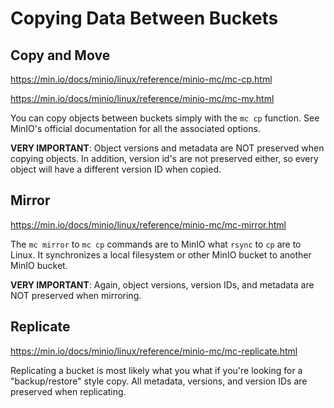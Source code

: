 # Copying Data Between Buckets

## Copy and Move

https://min.io/docs/minio/linux/reference/minio-mc/mc-cp.html

https://min.io/docs/minio/linux/reference/minio-mc/mc-mv.html

You can copy objects between buckets simply with the `mc cp` function. See MinIO's official documentation for all the associated options.

**VERY IMPORTANT**: Object versions and metadata are NOT preserved when copying objects. In addition, version id's are not preserved either, so every object will have a different version ID when copied.

## Mirror

https://min.io/docs/minio/linux/reference/minio-mc/mc-mirror.html

The `mc mirror` to `mc cp` commands are to MinIO what `rsync` to `cp` are to Linux. It synchronizes a local filesystem or other MinIO bucket to another MinIO bucket.

**VERY IMPORTANT**: Again, object versions, version IDs, and metadata are NOT preserved when mirroring.

## Replicate

https://min.io/docs/minio/linux/reference/minio-mc/mc-replicate.html

Replicating a bucket is most likely what you what if you're looking for a "backup/restore" style copy. All metadata, versions, and version IDs are preserved when replicating.
